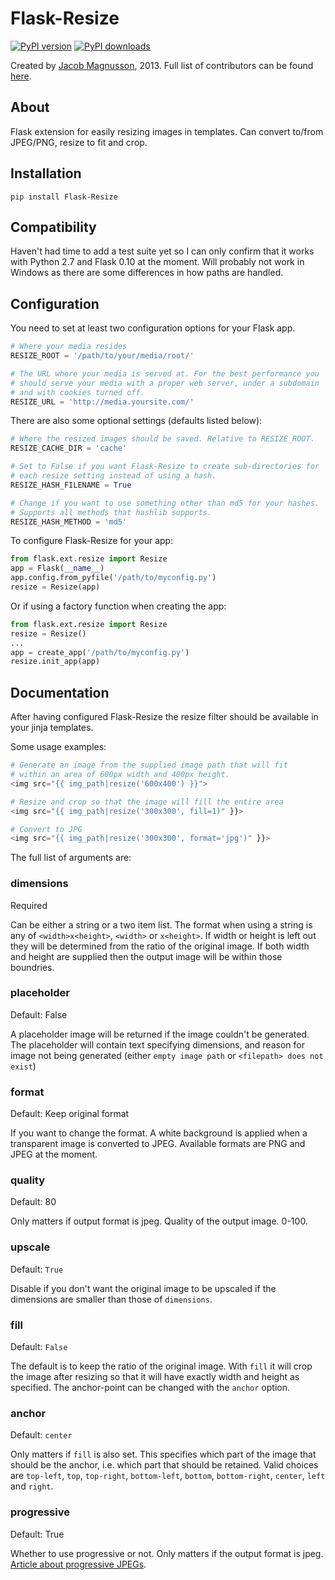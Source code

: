 # Flask-Resize

[![PyPI version](https://pypip.in/v/Flask-Resize/badge.png)](https://pypi.python.org/pypi/Flask-Resize)
[![PyPI downloads](https://pypip.in/d/Flask-Resize/badge.png)](https://pypi.python.org/pypi/Flask-Resize)


Created by [Jacob Magnusson](https://twitter.com/pyjacob), 2013. Full list of contributors can be found [here](CONTRIBUTORS.md).


## About

Flask extension for easily resizing images in templates. Can convert to/from JPEG/PNG, resize to fit and crop.

## Installation

    pip install Flask-Resize


## Compatibility

Haven't had time to add a test suite yet so I can only confirm that it works with Python 2.7 and Flask 0.10 at the moment. Will probably not work in Windows as there are some differences in how paths are handled.


## Configuration


You need to set at least two configuration options for your Flask app.

```python
# Where your media resides
RESIZE_ROOT = '/path/to/your/media/root/'

# The URL where your media is served at. For the best performance you
# should serve your media with a proper web server, under a subdomain
# and with cookies turned off.
RESIZE_URL = 'http://media.yoursite.com/'
```

There are also some optional settings (defaults listed below):

```python
# Where the resized images should be saved. Relative to RESIZE_ROOT.
RESIZE_CACHE_DIR = 'cache'

# Set to False if you want Flask-Resize to create sub-directories for
# each resize setting instead of using a hash.
RESIZE_HASH_FILENAME = True

# Change if you want to use something other than md5 for your hashes.
# Supports all methods that hashlib supports.
RESIZE_HASH_METHOD = 'md5'
```

To configure Flask-Resize for your app:

```python
from flask.ext.resize import Resize
app = Flask(__name__)
app.config.from_pyfile('/path/to/myconfig.py')
resize = Resize(app)
```

Or if using a factory function when creating the app:

```python
from flask.ext.resize import Resize
resize = Resize()
...
app = create_app('/path/to/myconfig.py')
resize.init_app(app)
```

## Documentation

After having configured Flask-Resize the resize filter should be available in your jinja templates.

Some usage examples:

```python
# Generate an image from the supplied image path that will fit
# within an area of 600px width and 400px height.
<img src="{{ img_path|resize('600x400') }}">

# Resize and crop so that the image will fill the entire area
<img src="{{ img_path|resize('300x300', fill=1)" }}>

# Convert to JPG
<img src="{{ img_path|resize('300x300', format='jpg')" }}>
```

The full list of arguments are:

### dimensions
Required

Can be either a string or a two item list. The format when using a string is any of `<width>x<height>`, `<width>` or `x<height>`. If width or height is left out they will be determined from the ratio of the original image. If both width and height are supplied then the output image will be within those boundries.

### placeholder

Default: False

A placeholder image will be returned if the image couldn't be generated. The placeholder will contain text specifying dimensions, and reason for image not being generated (either `empty image path` or `<filepath> does not exist`)


### format
Default: Keep original format

If you want to change the format. A white background is applied when a transparent image is converted to JPEG. Available formats are PNG and JPEG at the moment.

### quality
Default: 80

Only matters if output format is jpeg. Quality of the output image. 0-100.


### upscale
Default: `True`

Disable if you don't want the original image to be upscaled if the dimensions are smaller than those of `dimensions`.

### fill
Default: `False`

The default is to keep the ratio of the original image. With `fill` it will crop the image after resizing so that it will have exactly width and height as specified. The anchor-point can be changed with the `anchor` option.

### anchor
Default: `center`

Only matters if `fill` is also set. This specifies which part of the image that should be the anchor, i.e. which part that should be retained. Valid choices are `top-left`, `top`, `top-right`, `bottom-left`, `bottom`, `bottom-right`, `center`, `left` and `right`.

### progressive

Default: True

Whether to use progressive or not. Only matters if the output format is jpeg. [Article about progressive JPEGs](http://www.yuiblog.com/blog/2008/12/05/imageopt-4/).
